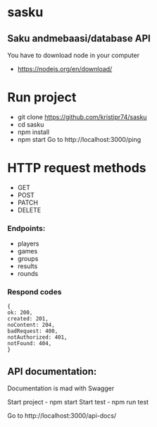 # sasku

## Saku andmebaasi/database API

You have to download node in your computer

- https://nodejs.org/en/download/

# Run project

- git clone https://github.com/kristipr74/sasku
- cd sasku
- npm install
- npm start
  Go to http://localhost:3000/ping

# HTTP request methods

- GET
- POST
- PATCH
- DELETE

### Endpoints:

- players
- games
- groups
- results
- rounds

### Respond codes

```
{
ok: 200,
created: 201,
noContent: 204,
badRequest: 400,
notAuthorized: 401,
notFound: 404,
}
```

## API documentation:

Documentation is mad with Swagger

Start project - npm start
Start test - npm run test

Go to http://localhost:3000/api-docs/
